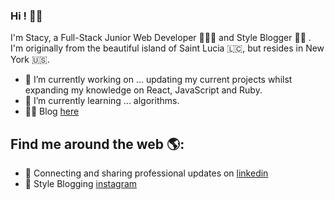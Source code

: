 ### Hi ! 👋🏾

I'm Stacy, a Full-Stack Junior Web Developer 👩🏾‍💻 and Style Blogger 👗👠 . 
I'm originally from the beautiful island of Saint Lucia 🇱🇨, but resides in New York 🇺🇸. 

- 🔭 I’m currently working on ... updating my current projects whilst expanding my knowledge on React, JavaScript and Ruby.
- 🌱 I’m currently learning ... algorithms.
- ✍🏾 Blog [here](https://dev.to/stacytech)


## Find me around the web 🌎: 
- 💼 Connecting and sharing professional updates on [linkedin](https://www.linkedin.com/in/stacy-d)
- 👗 Style Blogging [instagram](https://www.instagram.com/_stacy_d)

